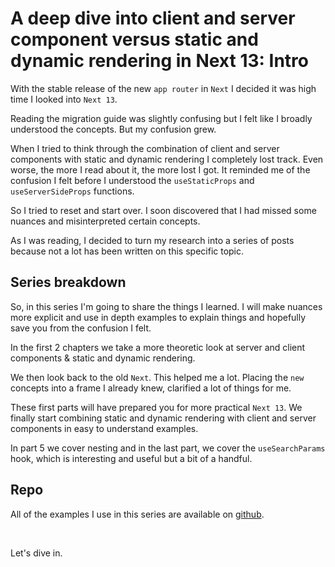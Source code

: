 # A deep dive into client and server component versus static and dynamic rendering in Next 13: Intro

With the stable release of the new `app router` in `Next` I decided it was high time I looked into `Next 13`.

Reading the migration guide was slightly confusing but I felt like I broadly understood the concepts. But my confusion grew.

When I tried to think through the combination of client and server components with static and dynamic rendering I completely lost track. Even worse, the more I read about it, the more lost I got. It reminded me of the confusion I felt before I understood the `useStaticProps` and `useServerSideProps` functions.

So I tried to reset and start over. I soon discovered that I had missed some nuances and misinterpreted certain concepts.

As I was reading, I decided to turn my research into a series of posts because not a lot has been written on this specific topic.

## Series breakdown

So, in this series I'm going to share the things I learned. I will make nuances more explicit and use in depth examples to explain things and hopefully save you from the confusion I felt.

In the first 2 chapters we take a more theoretic look at server and client components & static and dynamic rendering.

We then look back to the old `Next`. This helped me a lot. Placing the `new` concepts into a frame I already knew, clarified a lot of things for me.

These first parts will have prepared you for more practical `Next 13`. We finally start combining static and dynamic rendering with client and server components in easy to understand examples.

In part 5 we cover nesting and in the last part, we cover the `useSearchParams` hook, which is interesting and useful but a bit of a handful.

## Repo

All of the examples I use in this series are available on [github](https://github.com/peterlidee/dive-in-next-13-tests).

<br />

Let's dive in.
